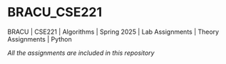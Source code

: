 # BRACU_CSE221
BRACU | CSE221 | Algorithms | Spring 2025 | Lab Assignments | Theory Assignments | Python

*All the assignments are included in this repository*
